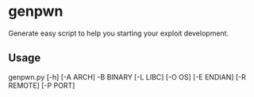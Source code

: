 # genpwn
Generate easy script to help you starting your exploit development.

## Usage
genpwn.py [-h] [-A ARCH] -B BINARY [-L LIBC] [-O OS] [-E ENDIAN]
                 [-R REMOTE] [-P PORT]
